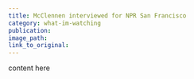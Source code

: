 ```yaml
---
title: McClennen interviewed for NPR San Francisco
category: what-im-watching
publication:
image_path:
link_to_original:
---
```

content here